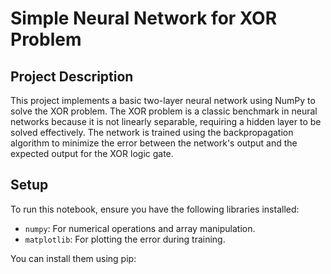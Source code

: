 # Simple Neural Network for XOR Problem

## Project Description

This project implements a basic two-layer neural network using NumPy to solve the XOR problem. The XOR problem is a classic benchmark in neural networks because it is not linearly separable, requiring a hidden layer to be solved effectively. The network is trained using the backpropagation algorithm to minimize the error between the network's output and the expected output for the XOR logic gate.

## Setup

To run this notebook, ensure you have the following libraries installed:

- `numpy`: For numerical operations and array manipulation.
- `matplotlib`: For plotting the error during training.

You can install them using pip:
